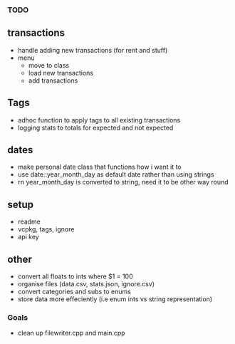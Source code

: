 ### TODO
## transactions
- handle adding new transactions (for rent and stuff)
- menu
    - move to class
    - load new transactions
    - add transactions

## Tags
- adhoc function to apply tags to all existing transactions
- logging stats to totals for expected and not expected

## dates
- make personal date class that functions how i want it to
- use date::year_month_day as default date rather than using strings
- rn year_month_day is converted to string, need it to be other way round

## setup
- readme
- vcpkg, tags, ignore
- api key

## other
- convert all floats to ints where $1 = 100
- organise files (data.csv, stats.json, ignore.csv)
- convert categories and subs to enums
- store data more effeciently (i.e enum ints vs string representation)

### Goals
- clean up filewriter.cpp and main.cpp
